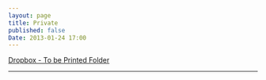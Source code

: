 ```yaml
---
layout: page
title: Private
published: false
Date: 2013-01-24 17:00
---
```


<a href="https://www.dropbox.com/sh/63t2abo4a7q48ac/AADoQWnsrbFxV6GrqtzosRLXa" target="_blank">Dropbox - To be Printed Folder</a>
<hr>
